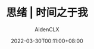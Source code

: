 ---
title: "思绪 | 时间之于我"
date: 2022-03-30T00:11:00+08:00
draft: true
分类: ["思绪"]
标签: ["时间", "人生"]
# weight: 1
cover:
    image: "Journey_2021.jpg"
    # can also paste direct link from external site
    # ex. https://i.ibb.co/K0HVPBd/paper-mod-profilemode.png
    alt: "Cover Image"
    # caption: ""
    relative: false # To use relative path for cover image, used in hugo Page-bundles
summary: "旅行的意义是什么？是到远方、还是为了回去？"
author: "AidenCLX"
translationKey: "ThoughtsJourneyOfLife"
---
